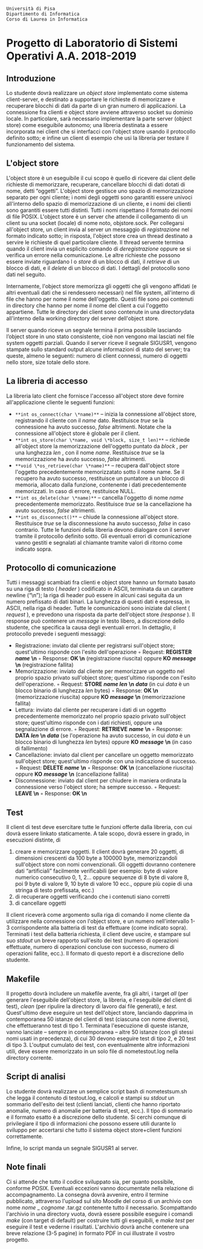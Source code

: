 ```
Università di Pisa
Dipartimento di Informatica
Corso di Laurea in Informatica
```
# Progetto di Laboratorio di Sistemi Operativi A.A. 2018-2019

## Introduzione

Lo studente dovrà realizzare un _object store_ implementato come sistema client-server, e destinato a
supportare le richieste di memorizzare e recuperare blocchi di dati da parte di un gran numero di
applicazioni. La connessione fra clienti e object store avviene attraverso socket su dominio locale.
In particolare, sarà necessario implementare la parte server (object store) come eseguibile autonomo; una
libreria destinata a essere incorporata nei client che si interfacci con l'object store usando il protocollo
definito sotto; e infine un client di esempio che usi la libreria per testare il funzionamento del sistema.

## L'object store

L'object store è un eseguibile il cui scopo è quello di ricevere dai client delle richieste di memorizzare,
recuperare, cancellare blocchi di dati dotati di nome, detti “oggetti”. L'object store gestisce uno spazio di
memorizzazione separato per ogni cliente; i nomi degli oggetti sono garantiti essere univoci all'interno dello
spazio di memorizzazione di un cliente, e i nomi dei clienti sono garantiti essere tutti distinti. Tutti i nomi
rispettano il formato dei nomi di file POSIX.
L'object store è un server che attende il collegamento di un client su una socket (locale) di nome noto,
objstore.sock. Per collegarsi all'object store, un client invia al server un messaggio di _registrazione_ nel
formato indicato sotto; in risposta, l'object store crea un thread destinato a servire le richieste di quel
particolare cliente. Il thread servente termina quando il client invia un esplicito comando di _deregistrazione_
oppure se si verifica un errore nella comunicazione. Le altre richieste che possono essere inviate riguardano
l o _store_ di un blocco di dati, il _retrieve_ di un blocco di dati, e il _delete_ di un blocco di dati. I dettagli del
protocollo sono dati nel seguito.

Internamente, l'object store memorizza gli oggetti che gli vengono affidati (e altri eventuali dati che si
rendessero necessari) nel file system, all'interno di file che hanno per nome il nome dell'oggetto. Questi file
sono poi contenuti in directory che hanno per nome il nome del client a cui l'oggetto appartiene. Tutte le
directory dei client sono contenute in una directorydata all'interno della working directory del server
dell'object store.

Il server quando riceve un segnale termina il prima possibile lasciando l’object store in uno stato consistente,
cioè non vengono mai lasciati nel file system oggetti parziali. Quando il server riceve il segnale SIGUSR1,
vengono stampate sullo standard output alcune informazioni di stato del server; tra queste, almeno le
seguenti: numero di client connessi, numero di oggetti nello store, size totale dello store.

## La libreria di accesso

La libreria lato client che fornisce l'accesso all'object store deve fornire all'applicazione cliente le seguenti
funzioni:

- `**int os_connect(char \*name)**` – inizia la connessione all'object store, registrando il cliente con il
    _name_ dato. Restituisce _true_ se la connessione ha avuto successo, _false_ altrimenti. Notate che la
    connessione all'object store è globale per il client.
- `**int os_store(char \*name, void \*block, size_t len)**` – richiede all'object store la memorizzazione
    dell'oggetto puntato da _block_ , per una lunghezza _len_ , con il nome _name_. Restituisce _true_ se la
    memorizzazione ha avuto successo, _false_ altrimenti.
- `**void \*os_retrieve(char \*name)**` – recupera dall'object store l'oggetto precedentemente
    memorizzatato sotto il nome name. Se il recupero ha avuto successo, restituisce un puntatore a un
    blocco di memoria, allocato dalla funzione, contenente i dati precedentemente memorizzati. In caso
    di errore, restituisce NULL.
- `**int os_delete(char \*name)**` – cancella l'oggetto di nome _name_ precedentemente memorizzato.
    Restituisce _true_ se la cancellazione ha avuto successo, _false_ altrimenti.
- `**int os_disconnect()**` – chiude la connessione all'object store. Restituisce _true_ se la disconnessione ha
    avuto successo, _false_ in caso contrario.
Tutte le funzioni della libreria devono dialogare con il server tramite il protocollo definito sotto. Gli
eventuali errori di comunicazione vanno gestiti e segnalati al chiamante tramite valori di ritorno come
indicato sopra.

## Protocollo di comunicazione

Tutti i messaggi scambiati fra clienti e object store hanno un formato basato su una riga di testo ( _header_ )
codificato in ASCII, terminata da un carattere newline (“\n”); la riga di header può essere in alcuni casi
seguita da un numero prefissato di dati binari. La lunghezza di questi dati è espressa, in ASCII, nella riga di
header.
Tutte le comunicazioni sono iniziate dal client ( _request_ ), e prevedono una risposta da parte dell'object store
_(response_ ). Il response può contenere un _message_ in testo libero, a discrezione dello studente, che specifica
la causa degli eventuali errori.
In dettaglio, il protocollo prevede i seguenti messaggi:

- Registrazione: inviato dal cliente per registrarsi sull'object store; quest'ultimo risponde con l'esito
    dell'operazione
    ◦ Request: **REGISTER** **_name_** **\n**
    ◦ Response: **OK \n** (registrazione riuscita) oppure **KO** **_message_** **\n** (registrazione fallita)
- Memorizzazione: inviato dal cliente per memorizzare un oggetto nel proprio spazio privato
    sull'object store; quest'ultimo risponde con l'esito dell'operazione.
    ◦ Request: **STORE** **_name len_** **\n** **_data_** (in cui _data_ è un blocco binario di lunghezza _len_ bytes)
    ◦ Response: **OK \n** (memorizzazione riuscita) oppure **KO** **_message_** **\n** (memorizzazione fallita)
- Lettura: inviato dal cliente per recuperare i dati di un oggetto precedentemente memorizzato nel
    proprio spazio privato sull'object store; quest'ultimo risponde con i dati richiesti, oppure una
    segnalazione di errore.
    ◦ Request: **RETRIEVE** **_name_** **\n**
    ◦ Response: **DATA** **_len_** **\n** **_data_** (se l'operazione ha avuto successo, in cui _data_ è un blocco binario
       di lunghezza _len_ bytes) oppure **KO** **_message_** **\n** (in caso di fallimento)
- Cancellazione: inviato dal client per cancellare un oggetto memorizzato sull'object store;
    quest'ultimo risponde con una indicazione di successo.
    ◦ Request: **DELETE** **_name_** **\n**
    ◦ Response: **OK \n** (cancellazione riuscita) oppure **KO** **_message_** **\n** (cancellazione fallita)
- Disconnessione: inviato dal client per chiudere in maniera ordinata la connessione verso l'object
    store; ha sempre successo.
    ◦ Request: **LEAVE \n**
    ◦ Response: **OK \n**


## Test

Il client di test deve esercitare tutte le funzioni offerte dalla libreria, con cui dovrà essere linkato
staticamente. A tale scopo, dovrà essere in grado, in esecuzioni distinte, di

1. creare e memorizzare oggetti. Il client dovrà generare 20 oggetti, di dimensioni crescenti da 100 byte
    a 100000 byte, memorizzandoli sull'object store con nomi convenzionali. Gli oggetti dovranno
    contenere dati “artificiali” facilmente verificabili (per esempio: byte di valore numerico consecutivo
    0, 1, 2... oppure sequenze di 8 byte di valore 8, poi 9 byte di valore 9, 10 byte di valore 10 ecc.,
    oppure più copie di una stringa di testo prefissata, ecc.)
2. di recuperare oggetti verificando che i contenuti siano corretti
3. di cancellare oggetti

Il client riceverà come argomento sulla riga di comando il nome cliente da utilizzare nella connessione con
l'object store, e un numero nell'intervallo 1-3 corrispondente alla batteria di test da effettuare (come indicato
sopra). Terminati i test della batteria richiesta, il client deve uscire, e stampare sul suo _stdout_ un breve
rapporto sull'esito dei test (numero di operazioni effettuate, numero di operazioni concluse con successo,
numero di operazioni fallite, ecc.). Il formato di questo report è a discrezione dello studente.

## Makefile

Il progetto dovrà includere un makefile avente, fra gli altri, i target _all_ (per generare l'eseguibile dell'object
store, la libreria, e l'eseguibile del client di test), _clean_ (per ripulire la directory di lavoro dai file generati), e
_test._ Quest'ultimo deve eseguire un test dell'object store, lanciando dapprima in contemporanea 50 istanze del
client di test (ciascuna con nome diverso), che effettueranno test di tipo 1. Terminata l'esecuzione di queste
istanze, vanno lanciate – sempre in contemporanea – altre 50 istanze (con gli stessi nomi usati in
precedenza), di cui 30 devono eseguire test di tipo 2, e 20 test di tipo 3. L'output cumulato dei test, con
eventualmente altre informazioni utili, deve essere memorizzato in un solo file di nometestout.log
nella directory corrente.

## Script di analisi

Lo studente dovrà realizzare un semplice script bash di nometestsum.sh che legga il contenuto di
testout.log, e calcoli e stampi su _stdout_ un sommario dell'esito dei test (clienti lanciati, clienti che
hanno riportato anomalie, numero di anomalie per batteria di test, ecc.). Il tipo di sommario e il formato
esatto è a discrezione dello studente. Si cerchi comunque di privilegiare il tipo di informazioni che possono
essere utili durante lo sviluppo per accertarsi che tutto il sistema object store+client funzioni correttamente.

Infine, lo script manda un segnale SIGUSR1 al server.

## Note finali

Ci si attende che tutto il codice sviluppato sia, per quanto possibile, conforme POSIX. Eventuali eccezioni
vanno documentate nella relazione di accompagnamento.
La consegna dovrà avvenire, entro il termine pubblicato, attraverso l'upload sul sito Moodle del corso di un
archivio con nome _nome_ _ _cognome_ .tar.gz contenente tutto il necessario. Scompattando l'archivio in una
directory vuota, dovrà essere possibile eseguire i comandi _make_ (con target di default) per costruire tutti gli
eseguibili, e _make test_ per eseguire il test e vederne i risultati. L'archivio dovrà anche contenere una breve
relazione (3-5 pagine) in formato PDF in cui illustrate il vostro progetto.



